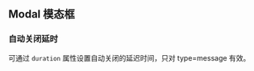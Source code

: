 <div class="demo-header">
<p class="overviewicon">
  <span class="wapi-tips-messagebox"/>
</p>

## Modal 模态框

<nova-uxlink widget-name="Modal"></nova-uxlink>
</div>

### 自动关闭延时

可通过 `duration` 属性设置自动关闭的延迟时间，只对 type=message 有效。

<nova-demo-view link="modal/duration"></nova-demo-view>

<br>
